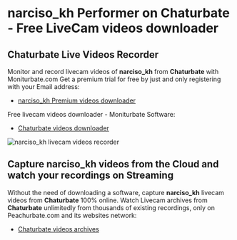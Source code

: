 # narciso_kh Performer on Chaturbate - Free LiveCam videos downloader

## Chaturbate Live Videos Recorder

Monitor and record livecam videos of **narciso_kh** from **Chaturbate** with Moniturbate.com
Get a premium trial for free by just and only registering with your Email address:
* [narciso_kh Premium videos downloader](https://moniturbate.com/request-demo-licence-key.html)

Free livecam videos downloader - Moniturbate Software:
* [Chaturbate videos downloader](https://moniturbate.com/moniturbate-download-software.html)

![narciso_kh livecam videos recorder](https://peachurnet.com/templates/moniturbate-software.png)


## Capture narciso_kh videos from the Cloud and watch your recordings on Streaming

Without the need of downloading a software, capture **narciso_kh** livecam videos from **Chaturbate** 100% online.
Watch Livecam archives from **Chaturbate** unlimitedly from thousands of existing recordings, only on Peachurbate.com and its websites network:
* [Chaturbate videos archives](https://peachurnet.com/)